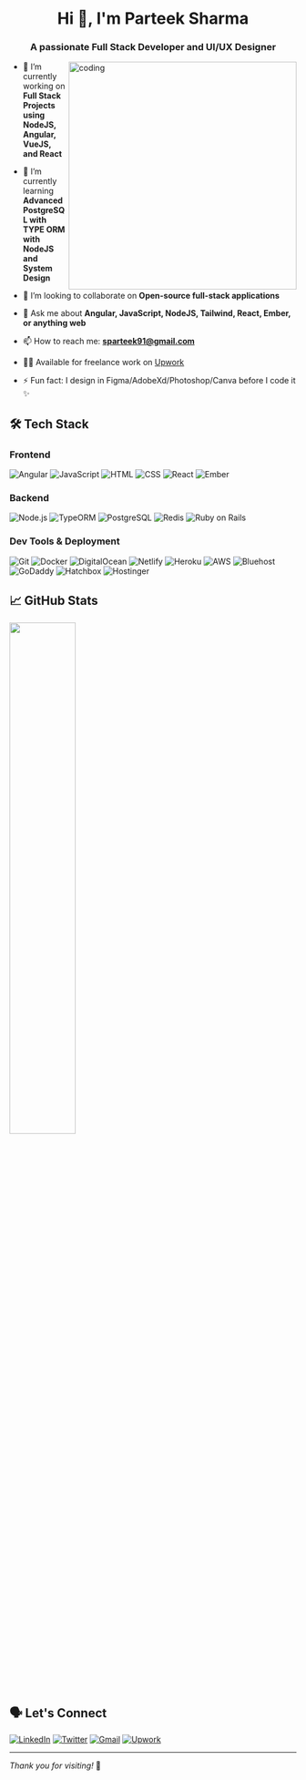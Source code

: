 <h1 align="center">Hi 👋, I'm Parteek Sharma</h1>
<h3 align="center">A passionate Full Stack Developer and UI/UX Designer</h3>

<img align="right" alt="coding" width="400" src="https://cdn.dribbble.com/users/1162077/screenshots/3848914/programmer.gif">

- 🔭 I’m currently working on **Full Stack Projects using NodeJS, Angular, VueJS, and React**
  
- 🌱 I’m currently learning **Advanced PostgreSQL with TYPE ORM with NodeJS and System Design**
  
- 👯 I’m looking to collaborate on **Open-source full-stack applications**
  
<!--- 👨‍💻 My portfolio: [akshitasandal.dev](https://your-portfolio-link.com) *(replace with real link)*
  -->
- 💬 Ask me about **Angular, JavaScript, NodeJS, Tailwind, React, Ember, or anything web**
  
- 📫 How to reach me: **sparteek91@gmail.com**
  
- 🧑‍💼 Available for freelance work on [Upwork](https://www.upwork.com/freelancers/~019335d04c1b303788)
  
- ⚡ Fun fact: I design in Figma/AdobeXd/Photoshop/Canva before I code it ✨

## 🛠️ Tech Stack

### Frontend
![Angular](https://img.shields.io/badge/-Angular-DD0031?style=flat-square&logo=angular&logoColor=white)
![JavaScript](https://img.shields.io/badge/-JavaScript-F7DF1E?style=flat-square&logo=javascript&logoColor=black)
![HTML](https://img.shields.io/badge/-HTML5-E34F26?style=flat-square&logo=html5&logoColor=white)
![CSS](https://img.shields.io/badge/-CSS3-1572B6?style=flat-square&logo=css3)
![React](https://img.shields.io/badge/-React-61DAFB?style=flat-square&logo=react)
![Ember](https://img.shields.io/badge/-Ember.js-E04E39?style=flat-square&logo=ember.js)

### Backend
![Node.js](https://img.shields.io/badge/Node.js-339933?logo=node.js&logoColor=white&style=flat-square)
![TypeORM](https://img.shields.io/badge/TypeORM-339933?logo=TypeORM&logoColor=white&style=flat-square)
![PostgreSQL](https://img.shields.io/badge/-PostgreSQL-336791?style=flat-square&logo=postgresql)
![Redis](https://img.shields.io/badge/-Redis-DC382D?style=flat-square&logo=redis)
![Ruby on Rails](https://img.shields.io/badge/-Rails-CC0000?style=flat-square&logo=ruby-on-rails)

### Dev Tools & Deployment
![Git](https://img.shields.io/badge/-Git-F05032?style=flat-square&logo=git)
![Docker](https://img.shields.io/badge/-Docker-2496ED?style=flat-square&logo=docker)
![DigitalOcean](https://img.shields.io/badge/-DigitalOcean-0080FF?style=flat-square&logo=digitalocean)
![Netlify](https://img.shields.io/badge/-Netlify-00C7B7?style=flat-square&logo=netlify)
![Heroku](https://img.shields.io/badge/-Heroku-430098?style=flat-square&logo=heroku&logoColor=white)
![AWS](https://img.shields.io/badge/-AWS-232F3E?style=flat-square&logo=amazon-aws&logoColor=white)
![Bluehost](https://img.shields.io/badge/-Bluehost-0082C9?style=flat-square&logo=bluehost&logoColor=white)
![GoDaddy](https://img.shields.io/badge/-GoDaddy-1BDB81?style=flat-square&logo=godaddy&logoColor=white)
![Hatchbox](https://img.shields.io/badge/-Hatchbox.io-E74C3C?style=flat-square&logo=rubyonrails&logoColor=white)
![Hostinger](https://img.shields.io/badge/Hostinger-2E1A47?logo=hostinger&logoColor=white&style=flat-square)

## 📈 GitHub Stats

<p align="left">
  <!-- <img src="https://github-readme-stats.vercel.app/api?username=akshitasandal1104&show_icons=true&theme=radical" width="48%" /> -->
  <img src="https://github-readme-streak-stats.herokuapp.com/?user=sparteek91&theme=radical" width="48%" />
</p>


## 🗣 Let's Connect

[![LinkedIn](https://img.shields.io/badge/-LinkedIn-blue?style=flat-square&logo=linkedin&logoColor=white)](https://www.linkedin.com/in/parteek-sharma-7ba903163/)
[![Twitter](https://img.shields.io/badge/-Twitter-1DA1F2?style=flat-square&logo=twitter&logoColor=white)](https://x.com/akshita_sandhal)
[![Gmail](https://img.shields.io/badge/-Gmail-D14836?style=flat-square&logo=gmail&logoColor=white)](mailto:akshitasandal1104@gmail.com)
[![Upwork](https://img.shields.io/badge/-Upwork-6fda44?style=flat-square&logo=upwork&logoColor=white)](https://www.upwork.com/freelancers/~019335d04c1b303788)

---

_Thank you for visiting!_ 🙏

